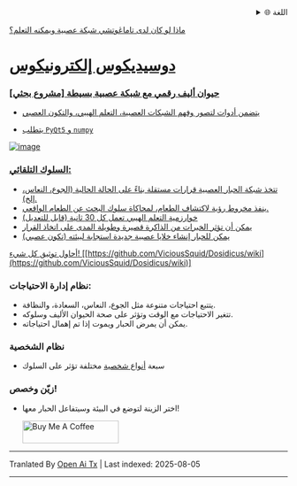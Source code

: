 
<div align="right">
  <details>
    <summary >🌐 اللغة</summary>
    <div>
      <div align="center">
        <a href="https://openaitx.github.io/view.html?user=ViciousSquid&project=Dosidicus&lang=en">English</a>
        | <a href="https://openaitx.github.io/view.html?user=ViciousSquid&project=Dosidicus&lang=zh-CN">简体中文</a>
        | <a href="https://openaitx.github.io/view.html?user=ViciousSquid&project=Dosidicus&lang=zh-TW">繁體中文</a>
        | <a href="https://openaitx.github.io/view.html?user=ViciousSquid&project=Dosidicus&lang=ja">日本語</a>
        | <a href="https://openaitx.github.io/view.html?user=ViciousSquid&project=Dosidicus&lang=ko">한국어</a>
        | <a href="https://openaitx.github.io/view.html?user=ViciousSquid&project=Dosidicus&lang=hi">हिन्दी</a>
        | <a href="https://openaitx.github.io/view.html?user=ViciousSquid&project=Dosidicus&lang=th">ไทย</a>
        | <a href="https://openaitx.github.io/view.html?user=ViciousSquid&project=Dosidicus&lang=fr">Français</a>
        | <a href="https://openaitx.github.io/view.html?user=ViciousSquid&project=Dosidicus&lang=de">Deutsch</a>
        | <a href="https://openaitx.github.io/view.html?user=ViciousSquid&project=Dosidicus&lang=es">Español</a>
        | <a href="https://openaitx.github.io/view.html?user=ViciousSquid&project=Dosidicus&lang=it">Italiano</a>
        | <a href="https://openaitx.github.io/view.html?user=ViciousSquid&project=Dosidicus&lang=ru">Русский</a>
        | <a href="https://openaitx.github.io/view.html?user=ViciousSquid&project=Dosidicus&lang=pt">Português</a>
        | <a href="https://openaitx.github.io/view.html?user=ViciousSquid&project=Dosidicus&lang=nl">Nederlands</a>
        | <a href="https://openaitx.github.io/view.html?user=ViciousSquid&project=Dosidicus&lang=pl">Polski</a>
        | <a href="https://openaitx.github.io/view.html?user=ViciousSquid&project=Dosidicus&lang=ar">العربية</a>
        | <a href="https://openaitx.github.io/view.html?user=ViciousSquid&project=Dosidicus&lang=fa">فارسی</a>
        | <a href="https://openaitx.github.io/view.html?user=ViciousSquid&project=Dosidicus&lang=tr">Türkçe</a>
        | <a href="https://openaitx.github.io/view.html?user=ViciousSquid&project=Dosidicus&lang=vi">Tiếng Việt</a>
        | <a href="https://openaitx.github.io/view.html?user=ViciousSquid&project=Dosidicus&lang=id">Bahasa Indonesia</a>
        | <a href="https://openaitx.github.io/view.html?user=ViciousSquid&project=Dosidicus&lang=as">অসমীয়া</
      </div>
    </div>
  </details>
</div>

ماذا لو كان لدى تاماڠوتشي شبكة عصبية ويمكنه التعلم؟
# دوسيديكوس إلكترونيكوس
### حيوان أليف رقمي مع شبكة عصبية بسيطة [مشروع بحثي]
* يتضمن أدوات لتصور وفهم الشبكات العصبية، التعلم الهيبي، والتكون العصبي

* يتطلب `PyQt5` و `numpy`



![image](https://github.com/user-attachments/assets/5a6449c8-e138-42aa-9acf-d9bd9b46d6e4)



### السلوك التلقائي:

* تتخذ شبكة الحبار العصبية قرارات مستقلة بناءً على الحالة الحالية (الجوع، النعاس، إلخ).
* ينفذ مخروط رؤية لاكتشاف الطعام، لمحاكاة سلوك البحث عن الطعام الواقعي.
* خوارزمية التعلم الهيبي تعمل كل 30 ثانية (قابل للتعديل)
* يمكن أن تؤثر الخبرات من الذاكرة قصيرة وطويلة المدى على اتخاذ القرار
* يمكن للحبار إنشاء خلايا عصبية جديدة استجابة لبيئته (تكون عصبي)

أحاول توثيق كل شيء!
[[https://github.com/ViciousSquid/Dosidicus/wiki](https://github.com/ViciousSquid/Dosidicus/wiki)]

### نظام إدارة الاحتياجات:

* يتتبع احتياجات متنوعة مثل الجوع، النعاس، السعادة، والنظافة.
* تتغير الاحتياجات مع الوقت وتؤثر على صحة الحيوان الأليف وسلوكه.
* يمكن أن يمرض الحبار ويموت إذا تم إهمال احتياجاته.

### نظام الشخصية

* سبعة [أنواع شخصية](https://github.com/ViciousSquid/Dosidicus/blob/main/Docs/Personalities.md) مختلفة تؤثر على السلوك

### زيّن وخصص!

* اختر الزينة لتوضع في البيئة وسيتفاعل الحبار معها!


  <a href="https://www.buymeacoffee.com/vicioussquid" target="_blank"><img src="https://cdn.buymeacoffee.com/buttons/default-orange.png" alt="Buy Me A Coffee" height="41" width="174"></a>


---

Tranlated By [Open Ai Tx](https://github.com/OpenAiTx/OpenAiTx) | Last indexed: 2025-08-05

---